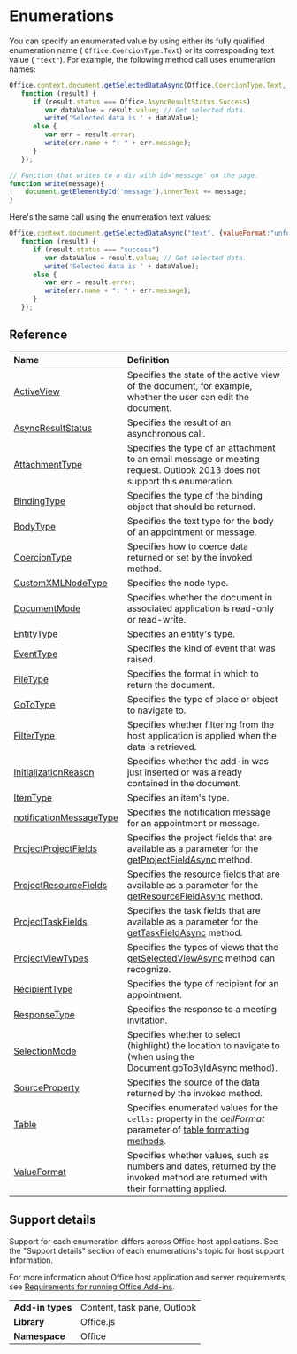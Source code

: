 
# Enumerations

You can specify an enumerated value by using either its fully qualified enumeration name ( `Office.CoercionType.Text`) or its corresponding text value ( `"text"`). For example, the following method call uses enumeration names:


```js
Office.context.document.getSelectedDataAsync(Office.CoercionType.Text, {valueFormat:Office.ValueFormat.Unformatted, filterType:Office.FilterType.All},
   function (result) {
      if (result.status === Office.AsyncResultStatus.Success)
         var dataValue = result.value; // Get selected data.
         write('Selected data is ' + dataValue);
      else {
         var err = result.error;
         write(err.name + ": " + err.message);
      }
   });

// Function that writes to a div with id='message' on the page.
function write(message){
    document.getElementById('message').innerText += message;
}
```


Here's the same call using the enumeration text values:




```js
Office.context.document.getSelectedDataAsync("text", {valueFormat:"unformatted", filterType:"all"},
   function (result) {
      if (result.status === "success")
         var dataValue = result.value; // Get selected data.
         write('Selected data is ' + dataValue);
      else {
         var err = result.error;
         write(err.name + ": " + err.message);
      }
   });
```


## Reference



|**Name**|**Definition**|
|:-----|:-----|
|[ActiveView](activeview-enumeration.md)|Specifies the state of the active view of the document, for example, whether the user can edit the document.|
|[AsyncResultStatus](asyncresultstatus-enumeration.md)|Specifies the result of an asynchronous call.|
|[AttachmentType](http://msdn.microsoft.com/library/83883a47-a937-4afb-a55e-e789057335c4%28Office.15%29.aspx)|Specifies the type of an attachment to an email message or meeting request. Outlook 2013 does not support this enumeration.|
|[BindingType](bindingtype-enumeration.md)|Specifies the type of the binding object that should be returned.|
|[BodyType](http://msdn.microsoft.com/library/31350fe6-4c42-4cbb-a5b2-4fb2d360fa11%28Office.15%29.aspx)|Specifies the text type for the body of an appointment or message.|
|[CoercionType](coerciontype-enumeration.md)|Specifies how to coerce data returned or set by the invoked method.|
|[CustomXMLNodeType](customxmlnodetype-enumeration.md)|Specifies the node type.|
|[DocumentMode](documentmode-enumeration.md)|Specifies whether the document in associated application is read-only or read-write. |
|[EntityType](http://msdn.microsoft.com/library/0035be38-8a65-4693-bcc4-0a8dd7b1495b%28Office.15%29.aspx)|Specifies an entity's type.|
|[EventType](eventtype-enumeration.md)|Specifies the kind of event that was raised.|
|[FileType](filetype-enumeration.md)|Specifies the format in which to return the document.|
|[GoToType](gototype-enumeration.md)|Specifies the type of place or object to navigate to.|
|[FilterType](filtertype-enumeration.md)|Specifies whether filtering from the host application is applied when the data is retrieved.|
|[InitializationReason](initializationreason-enumeration.md)|Specifies whether the add-in was just inserted or was already contained in the document.|
|[ItemType](http://msdn.microsoft.com/library/e0bb23fd-f360-4b0f-b72c-1cf08d4cab3f%28Office.15%29.aspx)|Specifies an item's type.|
|[notificationMessageType](http://msdn.microsoft.com/library/ff00c89d-0019-4545-a95b-7ed0db712ce9%28Office.15%29.aspx)|Specifies the notification message for an appointment or message.|
|[ProjectProjectFields](projectprojectfields-enumeration.md)|Specifies the project fields that are available as a parameter for the [getProjectFieldAsync](projectdocument.getprojectfieldasync.md) method.|
|[ProjectResourceFields](projectresourcefields-enumeration.md)|Specifies the resource fields that are available as a parameter for the [getResourceFieldAsync](projectdocument.gettaskfieldasync.md) method.|
|[ProjectTaskFields](projecttaskfields-enumeration.md)|Specifies the task fields that are available as a parameter for the [getTaskFieldAsync](projectdocument.gettaskfieldasync.md) method.|
|[ProjectViewTypes](projectviewtypes-enumeration.md)|Specifies the types of views that the [getSelectedViewAsync](projectdocument.getselectedviewasync.md) method can recognize.|
|[RecipientType](http://msdn.microsoft.com/library/6e7c4029-6e52-47f6-98d2-4cd3ce7bd8b4%28Office.15%29.aspx)|Specifies the type of recipient for an appointment.|
|[ResponseType](http://msdn.microsoft.com/library/b3e723ca-4be0-4846-ad97-0eecab4355eb%28Office.15%29.aspx)|Specifies the response to a meeting invitation.|
|[SelectionMode](selectionmode-enumeration.md)|Specifies whether to select (highlight) the location to navigate to (when using the [Document.goToByIdAsync](document.gotobyidasync.md) method).|
|[SourceProperty](http://msdn.microsoft.com/library/6a209a7f-57cd-4dc3-869e-07b0f5928b28%28Office.15%29.aspx)|Specifies the source of the data returned by the invoked method.|
|[Table](table-enumeration.md)|Specifies enumerated values for the  `cells:` property in the _cellFormat_ parameter of [table formatting methods](http://msdn.microsoft.com/library/46b05707-b350-41be-b6b8-311799c71a33%28Office.15%29.aspx).|
|[ValueFormat](valueformat-enumeration.md)|Specifies whether values, such as numbers and dates, returned by the invoked method are returned with their formatting applied.|

## Support details


Support for each enumeration differs across Office host applications. See the "Support details" section of each enumerations's topic for host support information.

For more information about Office host application and server requirements, see [Requirements for running Office Add-ins](../../docs/overview/requirements-for-running-office-add-ins.md).


|||
|:-----|:-----|
|**Add-in types**|Content, task pane, Outlook|
|**Library**|Office.js|
|**Namespace**|Office|
